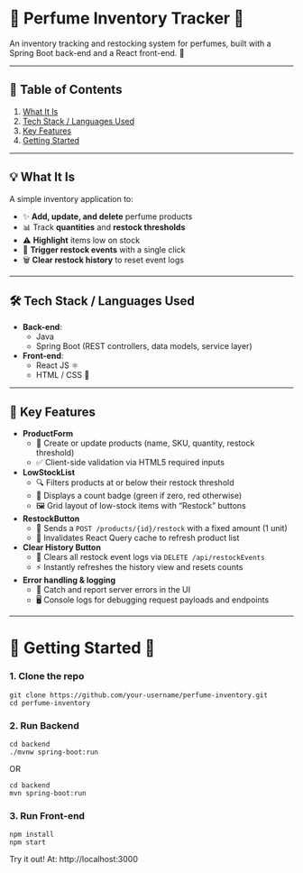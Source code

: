 # 🌸 Perfume Inventory Tracker 🌸

An inventory tracking and restocking system for perfumes, built with a Spring Boot back-end and a React front-end. 🚀

---

## 📑 Table of Contents

1. [What It Is](#what-it-is)  
2. [Tech Stack / Languages Used](#tech-stack--languages-used)  
3. [Key Features](#key-features)  
4. [Getting Started](#getting-started)  

---

## 💡 What It Is

A simple inventory application to:

- ✨ **Add, update, and delete** perfume products  
- 📊 Track **quantities** and **restock thresholds**  
- ⚠️ **Highlight** items low on stock  
- 🔄 **Trigger restock events** with a single click  
- 🗑️ **Clear restock history** to reset event logs

---

## 🛠️ Tech Stack / Languages Used

- **Back-end**:  
  - Java 
  - Spring Boot (REST controllers, data models, service layer)  
- **Front-end**:  
  - React JS ⚛️  
  - HTML / CSS 🎨

---

## 🚀 Key Features

- **ProductForm**  
  - 📝 Create or update products (name, SKU, quantity, restock threshold)  
  - ✅ Client-side validation via HTML5 required inputs  
- **LowStockList**  
  - 🔍 Filters products at or below their restock threshold  
  - 🎫 Displays a count badge (green if zero, red otherwise)  
  - 🖼️ Grid layout of low-stock items with “Restock” buttons  
- **RestockButton**  
  - 📩 Sends a `POST /products/{id}/restock` with a fixed amount (1 unit)  
  - 🔄 Invalidates React Query cache to refresh product list  
- **Clear History Button**  
  - 🧹 Clears all restock event logs via `DELETE /api/restockEvents`  
  - ⚡ Instantly refreshes the history view and resets counts  
- **Error handling & logging**  
  - 🚨 Catch and report server errors in the UI  
  - 🖥️ Console logs for debugging request payloads and endpoints  

---

# 🏁 Getting Started 🏁

### 1. Clone the repo
```
git clone https://github.com/your-username/perfume-inventory.git
cd perfume-inventory
```
### 2. Run Backend
```
cd backend
./mvnw spring-boot:run
```
OR
``` 
cd backend
mvn spring-boot:run
```
### 3. Run Front-end
```cd ../frontend
npm install
npm start  
```
Try it out! At: http://localhost:3000
